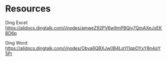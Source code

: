 # Resources

Ding Excel:
https://alidocs.dingtalk.com/i/nodes/amweZ92PV6w9mPBQiy7QmAXeJxEKBD6p

Ding Word:
https://alidocs.dingtalk.com/i/nodes/Obva6QBXJw0B4LqYI1qpOYxY8n4qY5Pr